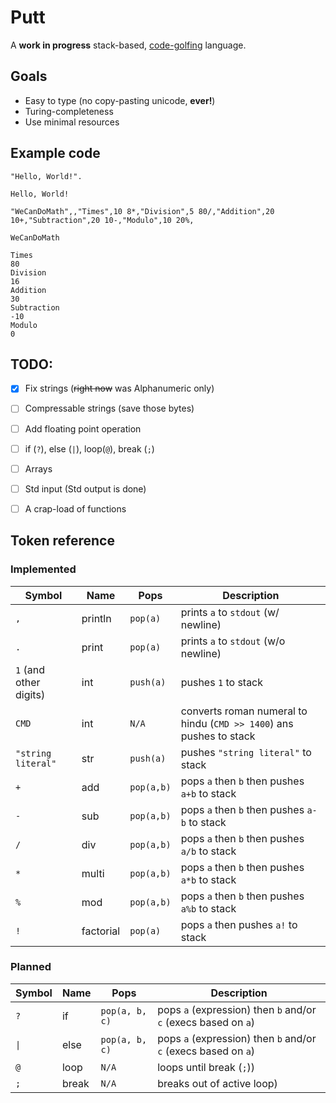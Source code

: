 # Putt

A **work in progress** stack-based, [code-golfing](https://en.wikipedia.org/wiki/Code_golf) language.

## Goals
- Easy to type (no copy-pasting unicode, **ever!**)
- Turing-completeness
- Use minimal resources

## Example code 


```putt
"Hello, World!".
```
```
Hello, World!
```

```putt
"WeCanDoMath",,"Times",10 8*,"Division",5 80/,"Addition",20 10+,"Subtraction",20 10-,"Modulo",10 20%,
```

```
WeCanDoMath

Times
80
Division
16
Addition
30
Subtraction
-10
Modulo
0
```

## TODO:
- [x] Fix strings (~~right now~~ was Alphanumeric only) 
- [ ] Compressable strings (save those bytes)
- [ ] Add floating point operation
- [ ] if (`?`), else (`|`), loop(`@`), break (`;`)
- [ ] Arrays
- [ ] Std input (Std output is done)
- [ ] A crap-load of functions


## Token reference 

### Implemented

|Symbol|Name|Pops|Description|
|------|----|-----|-----------------------------------|
|`,`|println|`pop(a)`|prints `a` to `stdout` (w/ newline)|
|`.`|print|`pop(a)`|prints `a` to `stdout` (w/o newline)|
|`1` (and other digits) |int|`push(a)`|pushes `1` to stack|
|`CMD`|int|`N/A`|converts roman numeral to hindu (`CMD >> 1400`) ans pushes to stack|
|`"string literal"`|str|`push(a)`|pushes `"string literal"` to stack|
|`+`|add|`pop(a,b)`|pops `a` then `b` then pushes `a+b` to stack|
|`-`|sub|`pop(a,b)`|pops `a` then `b` then pushes `a-b` to stack|
|`/`|div|`pop(a,b)`|pops `a` then `b` then pushes `a/b` to stack|
|`*`|multi|`pop(a,b)`|pops `a` then `b` then pushes `a*b` to stack|
|`%`|mod|`pop(a,b)`|pops `a` then `b` then pushes `a%b` to stack|
|`!`|factorial|`pop(a)`|pops `a` then pushes `a!` to stack|

### Planned

|Symbol|Name|Pops|Description|
|------|----|-----|-----------------------------------|
|`?`|if|`pop(a, b, c)`|pops `a` (expression) then `b` and/or `c` (execs based on `a`)|
|`\|`|else|`pop(a, b, c)`| pops `a` (expression) then `b` and/or `c` (execs based on `a`)|
|`@`|loop|`N/A`| loops until break (`;`))|
|`;`|break|`N/A`| breaks out of active loop)|
